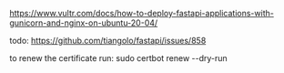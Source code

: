 https://www.vultr.com/docs/how-to-deploy-fastapi-applications-with-gunicorn-and-nginx-on-ubuntu-20-04/

todo: https://github.com/tiangolo/fastapi/issues/858


to renew the certificate run:
    sudo certbot renew --dry-run
    